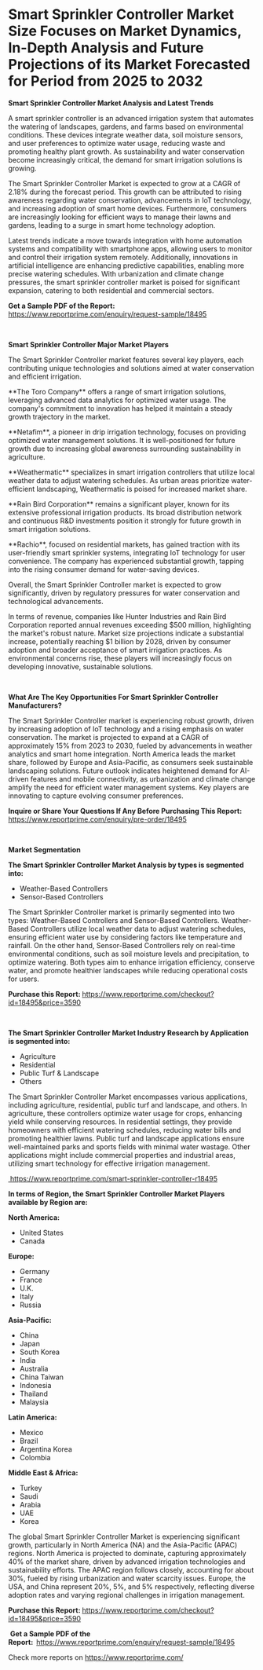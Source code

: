 <p><h1>Smart Sprinkler Controller Market Size Focuses on Market Dynamics, In-Depth Analysis and Future Projections of its Market Forecasted for Period from 2025 to 2032</h1></p><p><strong>Smart Sprinkler Controller Market Analysis and Latest Trends</strong></p>
<p><p>A smart sprinkler controller is an advanced irrigation system that automates the watering of landscapes, gardens, and farms based on environmental conditions. These devices integrate weather data, soil moisture sensors, and user preferences to optimize water usage, reducing waste and promoting healthy plant growth. As sustainability and water conservation become increasingly critical, the demand for smart irrigation solutions is growing.</p><p>The Smart Sprinkler Controller Market is expected to grow at a CAGR of 2.18% during the forecast period. This growth can be attributed to rising awareness regarding water conservation, advancements in IoT technology, and increasing adoption of smart home devices. Furthermore, consumers are increasingly looking for efficient ways to manage their lawns and gardens, leading to a surge in smart home technology adoption.</p><p>Latest trends indicate a move towards integration with home automation systems and compatibility with smartphone apps, allowing users to monitor and control their irrigation system remotely. Additionally, innovations in artificial intelligence are enhancing predictive capabilities, enabling more precise watering schedules. With urbanization and climate change pressures, the smart sprinkler controller market is poised for significant expansion, catering to both residential and commercial sectors.</p></p>
<p><strong>Get a Sample PDF of the Report:&nbsp;</strong> <a href="https://www.reportprime.com/enquiry/request-sample/18495?utm_campaign=2243&utm_medium=2&utm_source=Github&utm_content=ia&utm_term=19032025&utm_id=smart-sprinkler-controller">https://www.reportprime.com/enquiry/request-sample/18495</a></p>
<p>&nbsp;</p>
<p><strong>Smart Sprinkler Controller Major Market Players</strong></p>
<p><p>The Smart Sprinkler Controller market features several key players, each contributing unique technologies and solutions aimed at water conservation and efficient irrigation. </p><p>**The Toro Company** offers a range of smart irrigation solutions, leveraging advanced data analytics for optimized water usage. The company's commitment to innovation has helped it maintain a steady growth trajectory in the market.</p><p>**Netafim**, a pioneer in drip irrigation technology, focuses on providing optimized water management solutions. It is well-positioned for future growth due to increasing global awareness surrounding sustainability in agriculture.</p><p>**Weathermatic** specializes in smart irrigation controllers that utilize local weather data to adjust watering schedules. As urban areas prioritize water-efficient landscaping, Weathermatic is poised for increased market share.</p><p>**Rain Bird Corporation** remains a significant player, known for its extensive professional irrigation products. Its broad distribution network and continuous R&D investments position it strongly for future growth in smart irrigation solutions.</p><p>**Rachio**, focused on residential markets, has gained traction with its user-friendly smart sprinkler systems, integrating IoT technology for user convenience. The company has experienced substantial growth, tapping into the rising consumer demand for water-saving devices.</p><p>Overall, the Smart Sprinkler Controller market is expected to grow significantly, driven by regulatory pressures for water conservation and technological advancements. </p><p>In terms of revenue, companies like Hunter Industries and Rain Bird Corporation reported annual revenues exceeding $500 million, highlighting the market's robust nature. Market size projections indicate a substantial increase, potentially reaching $1 billion by 2028, driven by consumer adoption and broader acceptance of smart irrigation practices. As environmental concerns rise, these players will increasingly focus on developing innovative, sustainable solutions.</p></p>
<p>&nbsp;</p>
<p><strong>What Are The Key Opportunities For Smart Sprinkler Controller Manufacturers?</strong></p>
<p><p>The Smart Sprinkler Controller market is experiencing robust growth, driven by increasing adoption of IoT technology and a rising emphasis on water conservation. The market is projected to expand at a CAGR of approximately 15% from 2023 to 2030, fueled by advancements in weather analytics and smart home integration. North America leads the market share, followed by Europe and Asia-Pacific, as consumers seek sustainable landscaping solutions. Future outlook indicates heightened demand for AI-driven features and mobile connectivity, as urbanization and climate change amplify the need for efficient water management systems. Key players are innovating to capture evolving consumer preferences.</p></p>
<p><strong>Inquire or Share Your Questions If Any Before Purchasing This Report:</strong> <a href="https://www.reportprime.com/enquiry/pre-order/18495?utm_campaign=2243&utm_medium=2&utm_source=Github&utm_content=ia&utm_term=19032025&utm_id=smart-sprinkler-controller">https://www.reportprime.com/enquiry/pre-order/18495</a></p>
<p>&nbsp;</p>
<p><strong>Market Segmentation</strong></p>
<p><strong>The Smart Sprinkler Controller Market Analysis by types is segmented into:</strong></p>
<p><ul><li>Weather-Based Controllers</li><li>Sensor-Based Controllers</li></ul></p>
<p><p>The Smart Sprinkler Controller market is primarily segmented into two types: Weather-Based Controllers and Sensor-Based Controllers. Weather-Based Controllers utilize local weather data to adjust watering schedules, ensuring efficient water use by considering factors like temperature and rainfall. On the other hand, Sensor-Based Controllers rely on real-time environmental conditions, such as soil moisture levels and precipitation, to optimize watering. Both types aim to enhance irrigation efficiency, conserve water, and promote healthier landscapes while reducing operational costs for users.</p></p>
<p><strong>Purchase this Report:&nbsp;</strong><a href="https://www.reportprime.com/checkout?id=18495&price=3590&utm_campaign=2243&utm_medium=2&utm_source=Github&utm_content=ia&utm_term=19032025&utm_id=smart-sprinkler-controller">https://www.reportprime.com/checkout?id=18495&price=3590</a></p>
<p>&nbsp;</p>
<p><strong>The Smart Sprinkler Controller Market Industry Research by Application is segmented into:</strong></p>
<p><ul><li>Agriculture</li><li>Residential</li><li>Public Turf & Landscape</li><li>Others</li></ul></p>
<p><p>The Smart Sprinkler Controller Market encompasses various applications, including agriculture, residential, public turf and landscape, and others. In agriculture, these controllers optimize water usage for crops, enhancing yield while conserving resources. In residential settings, they provide homeowners with efficient watering schedules, reducing water bills and promoting healthier lawns. Public turf and landscape applications ensure well-maintained parks and sports fields with minimal water wastage. Other applications might include commercial properties and industrial areas, utilizing smart technology for effective irrigation management.</p></p>
<p><a href="https://www.reportprime.com/smart-sprinkler-controller-r18495?utm_campaign=2243&utm_medium=2&utm_source=Github&utm_content=ia&utm_term=19032025&utm_id=smart-sprinkler-controller">&nbsp;https://www.reportprime.com/smart-sprinkler-controller-r18495</a></p>
<p><strong>In terms of Region, the Smart Sprinkler Controller Market Players available by Region are:</strong></p>
<p>
    <p> <strong> North America: </strong>
        <ul>
            <li>United States</li>
            <li>Canada</li>
        </ul>
        </p> 
    <p> <strong> Europe: </strong>
        <ul>
            <li>Germany</li>
            <li>France</li>
            <li>U.K.</li>
            <li>Italy</li>
            <li>Russia</li>
        </ul>
        </p> 
    <p> <strong> Asia-Pacific: </strong>
        <ul>
            <li>China</li>
            <li>Japan</li>
            <li>South Korea</li>
            <li>India</li>
            <li>Australia</li>
            <li>China Taiwan</li>
            <li>Indonesia</li>
            <li>Thailand</li>
            <li>Malaysia</li>
        </ul>
        </p> 
    <p> <strong> Latin America: </strong>
        <ul>
            <li>Mexico</li>
            <li>Brazil</li>
            <li>Argentina Korea</li>
            <li>Colombia</li>
        </ul>
        </p> 
    <p> <strong> Middle East & Africa: </strong>
        <ul>
            <li>Turkey</li>
            <li>Saudi</li>
            <li>Arabia</li>
            <li>UAE</li>
            <li>Korea</li>
        </ul>
    </p>
    </p>
<p><p>The global Smart Sprinkler Controller Market is experiencing significant growth, particularly in North America (NA) and the Asia-Pacific (APAC) regions. North America is projected to dominate, capturing approximately 40% of the market share, driven by advanced irrigation technologies and sustainability efforts. The APAC region follows closely, accounting for about 30%, fueled by rising urbanization and water scarcity issues. Europe, the USA, and China represent 20%, 5%, and 5% respectively, reflecting diverse adoption rates and varying regional challenges in irrigation management.</p></p>
<p><strong>Purchase this Report: </strong><a href="https://www.reportprime.com/checkout?id=18495&price=3590&utm_campaign=2243&utm_medium=2&utm_source=Github&utm_content=ia&utm_term=19032025&utm_id=smart-sprinkler-controller">https://www.reportprime.com/checkout?id=18495&price=3590</a></p>
<p>&nbsp;<strong>Get a Sample PDF of the Report:&nbsp;&nbsp;</strong><a href="https://www.reportprime.com/enquiry/request-sample/18495?utm_campaign=2243&utm_medium=2&utm_source=Github&utm_content=ia&utm_term=19032025&utm_id=smart-sprinkler-controller">https://www.reportprime.com/enquiry/request-sample/18495</a></p>
<p><strong></strong></p>
<p>Check more reports on <a href="https://www.reportprime.com/?utm_campaign=2243&utm_medium=2&utm_source=Github&utm_content=ia&utm_term=19032025&utm_id=smart-sprinkler-controller">https://www.reportprime.com/</a></p>